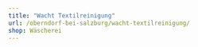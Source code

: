 ```yaml
---
title: "Wacht Textilreinigung"
url: /oberndorf-bei-salzburg/wacht-textilreinigung/
shop: Wäscherei
---
```

